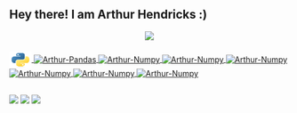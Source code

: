 ## Hey there! I am Arthur Hendricks :)
<div align="center">
  <a href="https://github.com/arthurhendricks">
  <img height="250em" src="https://github-readme-stats.vercel.app/api?username=arthurhendricks&show_icons=true&theme=highcontrast&include_all_commits=true&count_private=true"/>
</div>
<div style="display: inline_block"><br>
  <img align="center" alt="Arthur-Python" height="30" width="40" src="https://raw.githubusercontent.com/devicons/devicon/master/icons/python/python-original.svg">
  <img align="center" alt="Arthur-Pandas" height="30" width="40" src="https://cdn.jsdelivr.net/gh/devicons/devicon/icons/pandas/pandas-original.svg">
  <img align="center" alt="Arthur-Numpy" height="30" width="40"  src="https://cdn.jsdelivr.net/gh/devicons/devicon/icons/numpy/numpy-original.svg">
  <img align="center" alt="Arthur-Numpy" height="30" width="40" src="https://cdn.jsdelivr.net/gh/devicons/devicon/icons/jupyter/jupyter-original-wordmark.svg">
  <img align="center" alt="Arthur-Numpy" height="30" width="40" src="https://cdn.jsdelivr.net/gh/devicons/devicon/icons/mysql/mysql-original.svg">
  <img align="center" alt="Arthur-Numpy" height="30" width="40" src="https://cdn.jsdelivr.net/gh/devicons/devicon/icons/tensorflow/tensorflow-original.svg">
  <img align="center" alt="Arthur-Numpy" height="30" width="40" src="https://cdn.jsdelivr.net/gh/devicons/devicon/icons/c/c-original.svg">
  <img align="center" alt="Arthur-Numpy" height="30" width="40" src="https://cdn.jsdelivr.net/gh/devicons/devicon/icons/cplusplus/cplusplus-original.svg">
</div>
  
  ##
 
<div> 
 	<a href = "mailto:arthur.mendes@ee.ufcg.edu.br"><img src="https://img.shields.io/badge/-Gmail-%23333?style=for-the-badge&logo=gmail&logoColor=white" target="_blank"></a>
  <a href="https://www.linkedin.com/in/arthurhendricks" target="_blank"><img src="https://img.shields.io/badge/-LinkedIn-%230077B5?style=for-the-badge&logo=linkedin&logoColor=white" target="_blank"></a> 
 <a href="https://instagram.com/arthurhendricks" target="_blank"><img src="https://img.shields.io/badge/-Instagram-%23E4405F?style=for-the-badge&logo=instagram&logoColor=white" target="_blank"></a>
  
</div>
